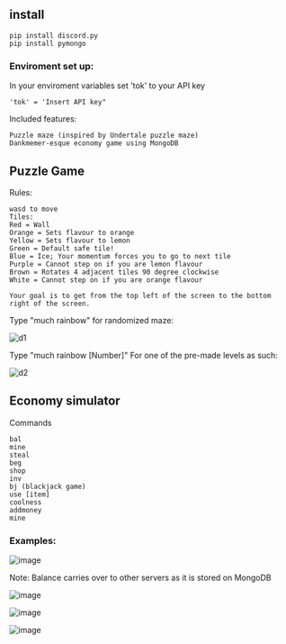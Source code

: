 ## install 
```
pip install discord.py
pip install pymongo
```

### Enviroment set up:
In your enviroment variables set 'tok' to your API key
```
'tok' = 'Insert API key"
```

Included features:
```
Puzzle maze (inspired by Undertale puzzle maze)
Dankmemer-esque economy game using MongoDB
```

## Puzzle Game 
Rules:
```
wasd to move
Tiles:
Red = Wall
Orange = Sets flavour to orange
Yellow = Sets flavour to lemon
Green = Default safe tile!
Blue = Ice; Your momentum forces you to go to next tile
Purple = Cannot step on if you are lemon flavour
Brown = Rotates 4 adjacent tiles 90 degree clockwise
White = Cannot step on if you are orange flavour

Your goal is to get from the top left of the screen to the bottom right of the screen.
```

Type "much rainbow" for randomized maze:

![d1](https://github.com/Chara1236/DiscordBot/assets/53840675/d6329c04-f2f3-4ab5-ac4c-f1df76d3e440)

Type "much rainbow [Number]" For one of the pre-made levels as such:

![d2](https://github.com/Chara1236/DiscordBot/assets/53840675/e02bd17c-8f68-4112-944f-cf00042c1ec0)


## Economy simulator
Commands
```
bal
mine
steal
beg
shop
inv
bj (blackjack game)
use [item]
coolness
addmoney
mine
```

### Examples:
![image](https://github.com/Chara1236/DiscordBot/assets/53840675/e656c3fa-86c6-44aa-a4c2-25e7cdd8b994)


Note: Balance carries over to other servers as it is stored on MongoDB

![image](https://github.com/Chara1236/DiscordBot/assets/53840675/94296809-9e05-47df-b48d-d005d1c0494d)

![image](https://github.com/Chara1236/DiscordBot/assets/53840675/f7e7fca5-c1ac-4b66-943f-e634472abd42)

![image](https://github.com/Chara1236/DiscordBot/assets/53840675/2546d3ef-cb8f-42a6-8c0b-9b147cf3ea0e)




